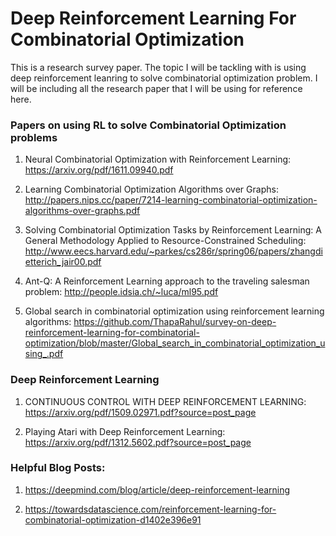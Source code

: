 # Deep Reinforcement Learning For Combinatorial Optimization

This is a research survey paper. The topic I will be tackling with is using deep reinforcement leanring to solve combinatorial optimization problem. I will be including all the research paper that I will be using for reference here. 



### Papers on using RL to solve Combinatorial Optimization problems

1. Neural Combinatorial Optimization with Reinforcement Learning: https://arxiv.org/pdf/1611.09940.pdf

2. Learning Combinatorial Optimization Algorithms over Graphs: http://papers.nips.cc/paper/7214-learning-combinatorial-optimization-algorithms-over-graphs.pdf

3. Solving Combinatorial Optimization Tasks by Reinforcement Learning: A General Methodology Applied to Resource-Constrained Scheduling: http://www.eecs.harvard.edu/~parkes/cs286r/spring06/papers/zhangdietterich_jair00.pdf

4. Ant-Q: A Reinforcement Learning approach to the traveling salesman problem: http://people.idsia.ch/~luca/ml95.pdf

5. Global search in combinatorial optimization using reinforcement learning algorithms: https://github.com/ThapaRahul/survey-on-deep-reinforcement-learning-for-combinatorial-optimization/blob/master/Global_search_in_combinatorial_optimization_using_.pdf


### Deep Reinforcement Learning

1. CONTINUOUS CONTROL WITH DEEP REINFORCEMENT LEARNING: https://arxiv.org/pdf/1509.02971.pdf?source=post_page

2. Playing Atari with Deep Reinforcement Learning: https://arxiv.org/pdf/1312.5602.pdf?source=post_page





### Helpful Blog Posts:

1. https://deepmind.com/blog/article/deep-reinforcement-learning

2. https://towardsdatascience.com/reinforcement-learning-for-combinatorial-optimization-d1402e396e91





